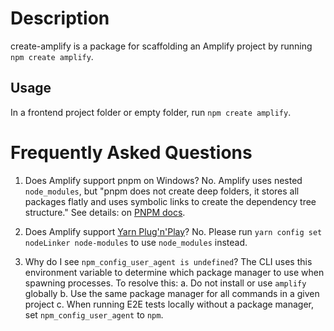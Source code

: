 # Description

create-amplify is a package for scaffolding an Amplify project by running `npm create amplify`.

## Usage

In a frontend project folder or empty folder, run `npm create amplify`.

# Frequently Asked Questions

1. Does Amplify support pnpm on Windows?
   No. Amplify uses nested `node_modules`, but "pnpm does not create deep folders, it stores all packages flatly and uses symbolic links to create the dependency tree structure." See details: on [PNPM docs](https://pnpm.io/faq#but-the-nested-node_modules-approach-is-incompatible-with-windows).

2. Does Amplify support [Yarn Plug'n'Play](https://yarnpkg.com/features/pnp)?
   No. Please run `yarn config set nodeLinker node-modules` to use `node_modules` instead.

3. Why do I see `npm_config_user_agent is undefined`?
   The CLI uses this environment variable to determine which package manager to use when spawning processes. To resolve this:
   a. Do not install or use `amplify` globally
   b. Use the same package manager for all commands in a given project
   c. When running E2E tests locally without a package manager, set `npm_config_user_agent` to `npm`.
